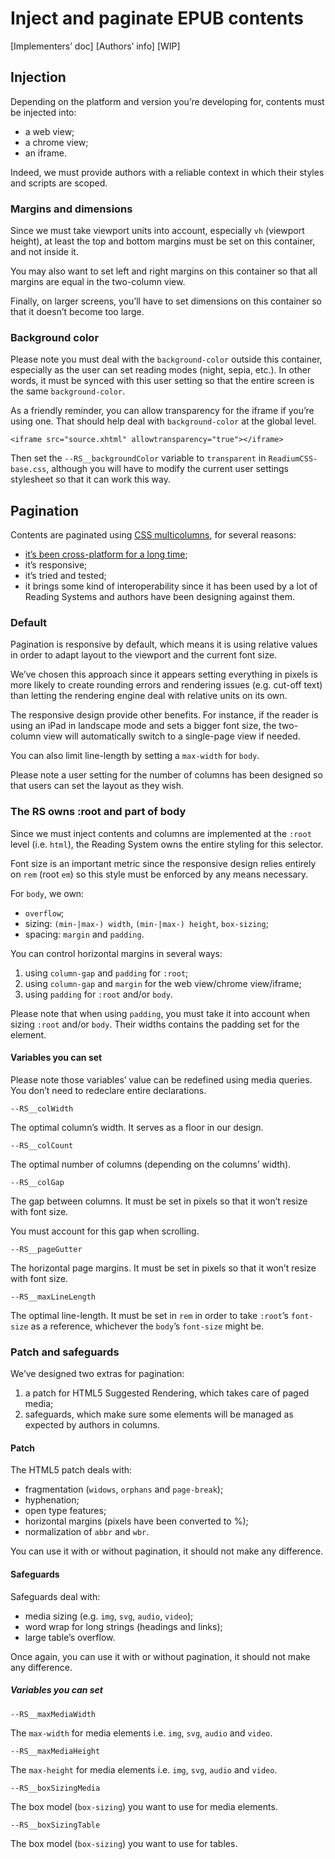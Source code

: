 # Inject and paginate EPUB contents

[Implementers’ doc] [Authors’ info] [WIP]

## Injection

Depending on the platform and version you’re developing for, contents must be injected into: 

- a web view;
- a chrome view;
- an iframe.

Indeed, we must provide authors with a reliable context in which their styles and scripts are scoped.

### Margins and dimensions

Since we must take viewport units into account, especially `vh` (viewport height), at least the top and bottom margins must be set on this container, and not inside it.

You may also want to set left and right margins on this container so that all margins are equal in the two-column view.

Finally, on larger screens, you’ll have to set dimensions on this container so that it doesn’t become too large.

### Background color

Please note you must deal with the `background-color` outside this container, especially as the user can set reading modes (night, sepia, etc.). In other words, it must be synced with this user setting so that the entire screen is the same `background-color`.

As a friendly reminder, you can allow transparency for the iframe if you’re using one. That should help deal with `background-color` at the global level.

```
<iframe src="source.xhtml" allowtransparency="true"></iframe>
```

Then set the `--RS__backgroundColor` variable to `transparent` in `ReadiumCSS-base.css`, although you will have to modify the current user settings stylesheet so that it can work this way.

## Pagination

Contents are paginated using [CSS multicolumns](https://www.w3.org/TR/css3-multicol/), for several reasons: 

- [it’s been cross-platform for a long time](http://caniuse.com/#feat=multicolumn);
- it’s responsive;
- it’s tried and tested;
- it brings some kind of interoperability since it has been used by a lot of Reading Systems and authors have been designing against them.

### Default

Pagination is responsive by default, which means it is using relative values in order to adapt layout to the viewport and the current font size.

We’ve chosen this approach since it appears setting everything in pixels is more likely to create rounding errors and rendering issues (e.g. cut-off text) than letting the rendering engine deal with relative units on its own.

The responsive design provide other benefits. For instance, if the reader is using an iPad in landscape mode and sets a bigger font size, the two-column view will automatically switch to a single-page view if needed.

You can also limit line-length by setting a `max-width` for `body`.

Please note a user setting for the number of columns has been designed so that users can set the layout as they wish.

### The RS owns :root and part of body

Since we must inject contents and columns are implemented at the `:root` level (i.e. `html`), the Reading System owns the entire styling for this selector.

Font size is an important metric since the responsive design relies entirely on `rem` (root `em`) so this style must be enforced by any means necessary.

For `body`, we own: 

- `overflow`;
- sizing: `(min-|max-) width`, `(min-|max-) height`, `box-sizing`;
- spacing: `margin` and `padding`.

You can control horizontal margins in several ways: 

1. using `column-gap` and `padding` for `:root`;
2. using `column-gap` and `margin` for the web view/chrome view/iframe;
3. using `padding` for `:root` and/or `body`.

Please note that when using `padding`, you must take it into account when sizing `:root` and/or `body`. Their widths contains the padding set for the element.

#### Variables you can set

Please note those variables’ value can be redefined using media queries. You don’t need to redeclare entire declarations.

```
--RS__colWidth
```

The optimal column’s width. It serves as a floor in our design.

```
--RS__colCount
```

The optimal number of columns (depending on the columns’ width).

```
--RS__colGap
```

The gap between columns. It must be set in pixels so that it won’t resize with font size. 

You must account for this gap when scrolling.

```    
--RS__pageGutter
```

The horizontal page margins. It must be set in pixels so that it won’t resize with font size.

```
--RS__maxLineLength
```

The optimal line-length. It must be set in `rem` in order to take `:root`’s `font-size` as a reference, whichever the `body`’s `font-size` might be.

### Patch and safeguards

We’ve designed two extras for pagination: 

1. a patch for HTML5 Suggested Rendering, which takes care of paged media;
2. safeguards, which make sure some elements will be managed as expected by authors in columns.

#### Patch

The HTML5 patch deals with: 

- fragmentation (`widows`, `orphans` and `page-break`);
- hyphenation;
- open type features;
- horizontal margins (pixels have been converted to %);
- normalization of `abbr` and `wbr`.

You can use it with or without pagination, it should not make any difference.

#### Safeguards

Safeguards deal with:

- media sizing (e.g. `img`, `svg`, `audio`, `video`);
- word wrap for long strings (headings and links);
- large table’s overflow.

Once again, you can use it with or without pagination, it should not make any difference.

##### Variables you can set

```
--RS__maxMediaWidth
```

The `max-width` for media elements i.e. `img`, `svg`, `audio` and `video`.

```
--RS__maxMediaHeight
```

The `max-height` for media elements i.e. `img`, `svg`, `audio` and `video`.

```
--RS__boxSizingMedia
```

The box model (`box-sizing`) you want to use for media elements.

```
--RS__boxSizingTable
```

The box model (`box-sizing`) you want to use for tables.